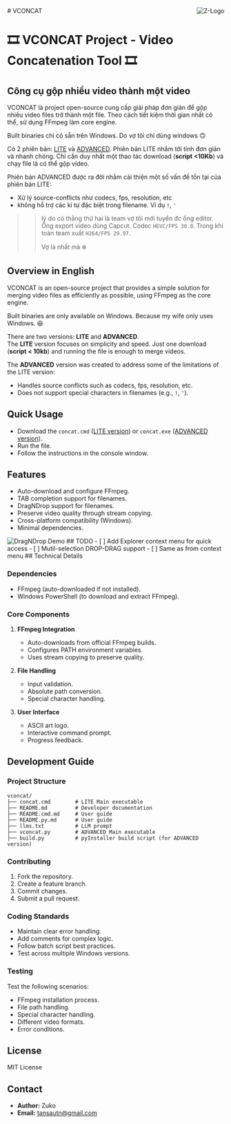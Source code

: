 <a href="http://zuko.pro/">
    <img src="https://avatars0.githubusercontent.com/u/6666271?v=3&s=96" alt="Z-Logo"
         title="Halu Universe" align="right" />
</a>
# VCONCAT

# :film_strip: VCONCAT Project - Video Concatenation Tool :film_strip:

## Công cụ gộp nhiều video thành một video
VCONCAT là project open-source cung cấp giải pháp đơn giản để gộp nhiều video files trở thành một file. Theo cách tiết kiệm thời gian nhất có thể, sử dụng FFmpeg làm core engine.

Built binaries chỉ có sẵn trên Windows. Do vợ tôi chỉ dùng windows :upside_down_face:

Có 2 phiên bản: [LITE](./README.cmd.md) và [ADVANCED](./README.py.md).
Phiên bản LITE nhắm tới tính đơn giản và nhanh chóng. Chỉ cần duy nhất một thao tác download (**script <10Kb**) và chạy file là có thể gộp video.

Phiên bản ADVANCED được ra đời nhằm cải thiện một số vấn đề tồn tại của phiên bản LITE:
- Xử lý source-conflicts như codecs, fps, resolution, etc
- không hỗ trợ các kí tự đặc biệt trong filename. Ví dụ `!`, `'`
  
>> lý do có thằng thứ hai là team vợ tôi mới tuyển đc ổng editor. Ổng export video dùng Capcut. Codec `HEVC/FPS 30.0`. Trong khi toàn team xuất `H264/FPS 29.97`.
>> 
>>Vợ là nhất mà :snowflake:

## Overview in English
VCONCAT is an open-source project that provides a simple solution for merging video files as efficiently as possible, using FFmpeg as the core engine.  

Built binaries are only available on Windows. Because my wife only uses Windows. 😆  

There are two versions: **LITE** and **ADVANCED**.  
The **LITE** version focuses on simplicity and speed. Just one download (**script < 10kb**) and running the file is enough to merge videos.  

The **ADVANCED** version was created to address some of the limitations of the LITE version:  
- Handles source conflicts such as codecs, fps, resolution, etc.  
- Does not support special characters in filenames (e.g., `!`, `'`).  

## Quick Usage  
- Download the `concat.cmd` ([LITE version](https://raw.githubusercontent.com/tansautn/vconcat/master/concat.cmd)) or `concat.exe` ([ADVANCED version](./releases/latest)).  
- Run the file.  
- Follow the instructions in the console window.  

## Features  
- Auto-download and configure FFmpeg.  
- TAB completion support for filenames.  
- DragNDrop support for filenames.
- Preserve video quality through stream copying.  
- Cross-platform compatibility (Windows).  
- Minimal dependencies.  
<img src="./assets/drag-drop-demo.gif" alt="DragNDrop Demo" />
## TODO
- [ ] Add Explorer context menu for quick access
- [ ] Mutil-selection DROP-DRAG support
- [ ] Same as from context menu
## Technical Details  

### Dependencies  
- FFmpeg (auto-downloaded if not installed).  
- Windows PowerShell (to download and extract FFmpeg).  

### Core Components  
1. **FFmpeg Integration**  
   - Auto-downloads from official FFmpeg builds.  
   - Configures PATH environment variables.  
   - Uses stream copying to preserve quality.  

2. **File Handling**  
   - Input validation.  
   - Absolute path conversion.  
   - Special character handling.  

3. **User Interface**  
   - ASCII art logo.  
   - Interactive command prompt.  
   - Progress feedback.  

## Development Guide  

### Project Structure  
```
vconcat/
├── concat.cmd        # LITE Main executable
├── README.md         # Developer documentation
├── README.cmd.md     # User guide
├── README.py.md      # User guide
├── llms.txt          # LLM prompt
├── vconcat.py        # ADVANCED Main executable
├── build.py          # pyInstaller build script (for ADVANCED version)

```  

### Contributing  
1. Fork the repository.  
2. Create a feature branch.  
3. Commit changes.  
4. Submit a pull request.  

### Coding Standards  
- Maintain clear error handling.  
- Add comments for complex logic.  
- Follow batch script best practices.  
- Test across multiple Windows versions.  

### Testing  
Test the following scenarios:  
- FFmpeg installation process.  
- File path handling.  
- Special character handling.  
- Different video formats.  
- Error conditions.  

## License  
MIT License  

## Contact  
- **Author:** Zuko  
- **Email:** tansautn@gmail.com  
